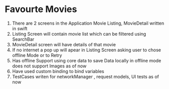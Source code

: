 # Favourte Movies


1. There are 2 screens in the Application Movie Listing, MovieDetail written in swift
2. Listing Screen will contain movie list which can be filtered using SearchBar
3. MovieDetail screen will have details of that movie
4. If no internet a pop up will apear in Listing Screen asking user to chose offline Mode or to Retry 
5. Has offline Support using core data to save Data locally in offline mode does not support Images as of now
6. Have used custom binding to bind variables
7. TestCases writen for networkManager , request models, UI tests as of now
